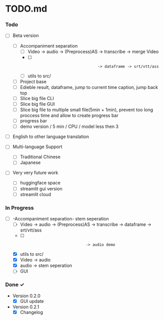 # TODO.md

### Todo

- [ ] Beta version

  - [ ] Accompaniment separation
    - [ ] Video -> audio -> (Preprocess)AS -> transcribe -> merge Video
    - [ ]                                    -> dataframe -> srt/vtt/ass
    - [ ] utils to src/
  - [ ] Project base
  - [ ] Edieble result, dataframe, jump to current time caption, jump back top
  - [ ] Slice big file CLI
  - [ ] Slice big file GUI
  - [ ] Slice big file to multiple small file(5min + 1min), prevent too long proccess time and allow to create progress bar
  - [ ] progress bar
  - [ ] demo version / 5 min / CPU / model less then 3

- [ ] English to other language translation
- [ ] Multi-language Support
  - [ ] Traditional Chinese
  - [ ] Japanese
- [ ] Very very future work
  - [ ] huggingface space
  - [ ] streamlit gui version
  - [ ] streamlit cloud

### In Progress

- [ ] -Accompaniment separation- stem seperation
  - [ ] Video -> audio -> (Preprocess)AS -> transcribe -> dataframe -> srt/vtt/ass
  - [ ]                                  -> audio demo
  - [x] utils to src/
  - [x] Video -> audio
  - [x] audio -> stem seperation
  - [ ] GUI

### Done ✓

- Version 0.2.0
  - [x] GUI update
- Version 0.2.1
  - [x] Changelog
